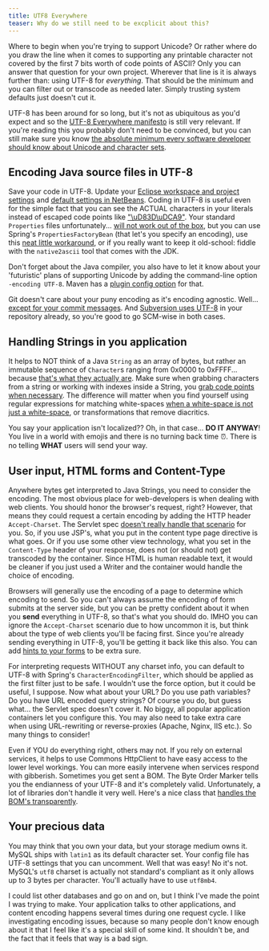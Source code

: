 ```yaml
---
title: UTF8 Everywhere
teaser: Why do we still need to be excplicit about this?
---
```

Where to begin when you're trying to support Unicode? Or rather where do you draw the line when it comes to supporting any printable character not covered by the first 7 bits worth of code points of ASCII? Only you can answer that question for your own project. Wherever that line is it is always further than: using UTF-8 for *everything*. That should be the minimum and you can filter out or transcode as needed later. Simply trusting system defaults just doesn't cut it.

UTF-8 has been around for so long, but it's not as ubiquitous as you'd expect and so the [UTF-8 Everywhere manifesto](http://www.utf8everywhere.org/) is still very relevant. If you're reading this you probably don't need to be convinced, but you can still make sure you know [the absolute minimum every software developer should know about Unicode and character sets](http://www.joelonsoftware.com/articles/Unicode.html). 

## Encoding Java source files in UTF-8
Save your code in UTF-8. Update your [Eclipse workspace and project settings](http://stijndewitt.wordpress.com/2010/05/05/unicode-utf-8-in-eclipse-java/) and [default settings in NetBeans](http://stackoverflow.com/a/9085940/418615). Coding in UTF-8 is useful even for the simple fact that you can see the ACTUAL characters in your literals instead of escaped code points like ["\uD83D\uDCA9"](http://www.fileformat.info/info/unicode/char/1f4a9/index.htm). Your standard `Properties` files unfortunately... [will not work out of the box](http://docs.oracle.com/javase/7/docs/api/java/util/Properties.html), but you can use Spring's `PropertiesFactoryBean` (that let's you specify an encoding), use this [neat little workaround](http://stackoverflow.com/a/4660195/418615), or if you really want to keep it old-school: fiddle with the `native2ascii` tool that comes with the JDK.

Don't forget about the Java compiler, you also have to let it know about your 'futuristic' plans of supporting Unicode by adding the command-line option `-encoding UTF-8`. Maven has a [plugin config option](http://maven.apache.org/plugins/maven-compiler-plugin/compile-mojo.html) for that.

Git doesn't care about your puny encoding as it's encoding agnostic. Well... [except for your commit messages](http://git-scm.com/docs/git-commit). And [Subversion uses UTF-8](http://svnbook.red-bean.com/en/1.7/svn.advanced.l10n.html) in your repository already, so you're good to go SCM-wise in both cases.

## Handling Strings in you application
It helps to NOT think of a Java `String` as an array of bytes, but rather an immutable sequence of `Character`s ranging from 0x0000 to 0xFFFF... because [that's what they actually are](http://stackoverflow.com/a/9699224/418615). Make sure when grabbing characters from a string or working with indexes inside a String, you [grab code points when necessary](http://docs.oracle.com/javase/tutorial/i18n/text/characterClass.html). The difference will matter when you find yourself using regular expressions for matching white-spaces [when a white-space is not just a white-space](http://bits.shutterstock.com/2014/04/30/when-a-space-is-not-just-a-space/), or transformations that remove diacritics. 

You say your application isn't localized?? Oh, in that case... **DO IT ANYWAY**! You live in a world with emojis and there is no turning back time &#x23f0;. There is no telling **WHAT** users will send your way.

## User input, HTML forms and Content-Type
Anywhere bytes get interpreted to Java Strings, you need to consider the encoding. The most obvious place for web-developers is when dealing with web clients. You should honor the browser's request, right? However, that means they could request a certain encoding by adding the HTTP header `Accept-Charset`. The Servlet spec [doesn't really handle that scenario](http://osdir.com/ml/java.jetty.general/2003-06/msg00125.html) for you. So, if you use JSP's, what you put in the content type page directive is what goes. Or if you use some other view technology, what you set in the `Content-Type` header of your response, does not (or should not) get transcoded by the container. Since HTML is human readable text, it would be cleaner if you just used a Writer and the container would handle the choice of encoding. 

Browsers will generally use the encoding of a page to determine which encoding to send. So you can't always assume the encoding of form submits at the server side, but you can be pretty confident about it when you **send** everything in UTF-8, so that's what you should do. IMHO you can ignore the `Accept-Charset` scenario due to how uncommon it is, but think about the type of web clients you'll be facing first. Since you're already sending everything in UTF-8, you'll be getting it back like this also. You can add [hints to your forms](https://msdn.microsoft.com/library/ms533061.aspx) to be extra sure.

For interpreting requests WITHOUT any charset info, you can default to UTF-8 with Spring's `CharacterEncodingFilter`, which should be applied as the first filter just to be safe. I wouldn't use the force option, but it could be useful, I suppose. Now what about your URL? Do you use path variables? Do you have URL encoded query strings? Of course you do, but guess what... the Servlet spec doesn't cover it. No biggy, all popular application containers let you configure this. You may also need to take extra care when using URL-rewriting or reverse-proxies (Apache, Nginx, IIS etc.). So many things to consider!

Even if YOU do everything right, others may not. If you rely on external services, it helps to use Commons HttpClient to have easy access to the lower level workings. You can more easily intervene when services respond with gibberish. Sometimes you get sent a BOM. The Byte Order Marker tells you the endianness of your UTF-8 and it's completely valid. Unfortunately, a lot of libraries don't handle it very well. Here's a nice class that [handles the BOM's transparently](http://stackoverflow.com/a/1835529/418615).

## Your precious data
You may think that you own your data, but your storage medium owns it. MySQL ships with `latin1` as its default character set. Your config file has UTF-8 settings that you can uncomment. Well that was easy! No it's not. MySQL's `utf8` charset is actually not standard's compliant as it only allows up to 3 bytes per character. You'll actually have to use `utf8mb4`.

I could list other databases and go on and on, but I think I've made the point I was trying to make. Your application talks to other applications, and content encoding happens several times during one request cycle. I like investigating encoding issues, because so many people don't know enough about it that I feel like it's a special skill of some kind. It shouldn't be, and the fact that it feels that way is a bad sign.

